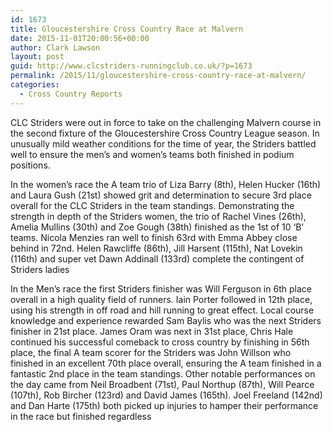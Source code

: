 ```yaml
---
id: 1673
title: Gloucestershire Cross Country Race at Malvern
date: 2015-11-01T20:00:56+00:00
author: Clark Lawson
layout: post
guid: http://www.clcstriders-runningclub.co.uk/?p=1673
permalink: /2015/11/gloucestershire-cross-country-race-at-malvern/
categories:
  - Cross Country Reports
---
```

CLC Striders were out in force to take on the challenging Malvern course in the second fixture of the Gloucestershire Cross Country League season. In unusually mild weather conditions for the time of year, the Striders battled well to ensure the men’s and women’s teams both finished in podium positions.<!--more-->

In the women’s race the A team trio of Liza Barry (8th), Helen Hucker (16th) and Laura Gush (21st) showed grit and determination to secure 3rd place overall for the CLC Striders in the team standings. Demonstrating the strength in depth of the Striders women, the trio of Rachel Vines (26th), Amelia Mullins (30th) and Zoe Gough (38th) finished as the 1st of 10 ‘B’ teams. Nicola Menzies ran well to finish 63rd with Emma Abbey close behind in 72nd. Helen Rawcliffe (86th), Jill Harsent (115th), Nat Lovekin (116th) and super vet Dawn Addinall (133rd) complete the contingent of Striders ladies

In the Men’s race the first Striders finisher was Will Ferguson in 6th place overall in a high quality field of runners. Iain Porter followed in 12th place, using his strength in off road and hill running to great effect. Local course knowledge and experience rewarded Sam Baylis who was the next Striders finisher in 21st place. James Oram was next in 31st place, Chris Hale continued his successful comeback to cross country by finishing in 56th place, the final A team scorer for the Striders was John Willson who finished in an excellent 70th place overall, ensuring the A team finished in a fantastic 2nd place in the team standings. Other notable performances on the day came from Neil Broadbent (71st), Paul Northup (87th), Will Pearce (107th), Rob Bircher (123rd) and David James (165th). Joel Freeland (142nd) and Dan Harte (175th) both picked up injuries to hamper their performance in the race but finished regardless